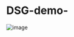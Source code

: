 # DSG-demo-
![image](https://github.com/user-attachments/assets/d264f888-be8b-4e92-afd4-1a56646928ce)
